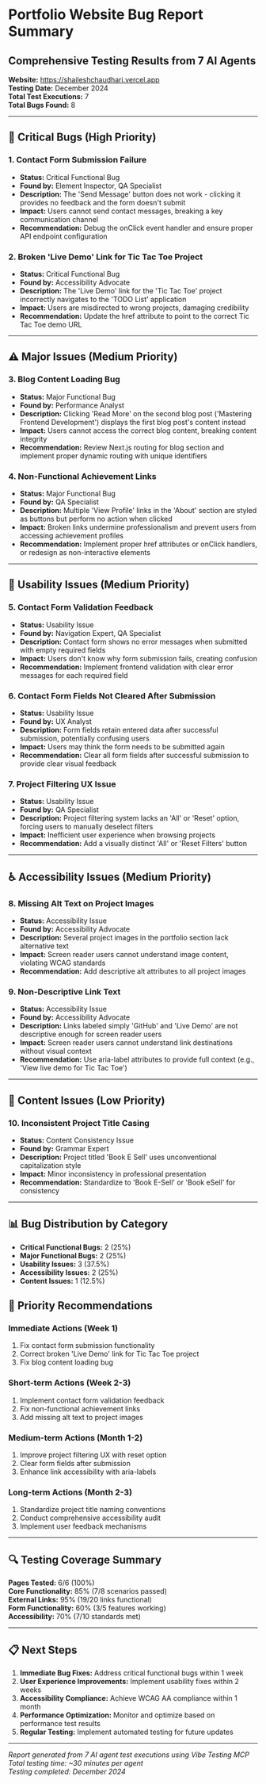 # Portfolio Website Bug Report Summary

## Comprehensive Testing Results from 7 AI Agents

**Website:** https://shaileshchaudhari.vercel.app  
**Testing Date:** December 2024  
**Total Test Executions:** 7  
**Total Bugs Found:** 8

---

## 🚨 Critical Bugs (High Priority)

### 1. Contact Form Submission Failure

- **Status:** Critical Functional Bug
- **Found by:** Element Inspector, QA Specialist
- **Description:** The 'Send Message' button does not work - clicking it provides no feedback and the form doesn't submit
- **Impact:** Users cannot send contact messages, breaking a key communication channel
- **Recommendation:** Debug the onClick event handler and ensure proper API endpoint configuration

### 2. Broken 'Live Demo' Link for Tic Tac Toe Project

- **Status:** Critical Functional Bug
- **Found by:** Accessibility Advocate
- **Description:** The 'Live Demo' link for the 'Tic Tac Toe' project incorrectly navigates to the 'TODO List' application
- **Impact:** Users are misdirected to wrong projects, damaging credibility
- **Recommendation:** Update the href attribute to point to the correct Tic Tac Toe demo URL

---

## ⚠️ Major Issues (Medium Priority)

### 3. Blog Content Loading Bug

- **Status:** Major Functional Bug
- **Found by:** Performance Analyst
- **Description:** Clicking 'Read More' on the second blog post ('Mastering Frontend Development') displays the first blog post's content instead
- **Impact:** Users cannot access the correct blog content, breaking content integrity
- **Recommendation:** Review Next.js routing for blog section and implement proper dynamic routing with unique identifiers

### 4. Non-Functional Achievement Links

- **Status:** Major Functional Bug
- **Found by:** QA Specialist
- **Description:** Multiple 'View Profile' links in the 'About' section are styled as buttons but perform no action when clicked
- **Impact:** Broken links undermine professionalism and prevent users from accessing achievement profiles
- **Recommendation:** Implement proper href attributes or onClick handlers, or redesign as non-interactive elements

---

## 🔧 Usability Issues (Medium Priority)

### 5. Contact Form Validation Feedback

- **Status:** Usability Issue
- **Found by:** Navigation Expert, QA Specialist
- **Description:** Contact form shows no error messages when submitted with empty required fields
- **Impact:** Users don't know why form submission fails, creating confusion
- **Recommendation:** Implement frontend validation with clear error messages for each required field

### 6. Contact Form Fields Not Cleared After Submission

- **Status:** Usability Issue
- **Found by:** UX Analyst
- **Description:** Form fields retain entered data after successful submission, potentially confusing users
- **Impact:** Users may think the form needs to be submitted again
- **Recommendation:** Clear all form fields after successful submission to provide clear visual feedback

### 7. Project Filtering UX Issue

- **Status:** Usability Issue
- **Found by:** QA Specialist
- **Description:** Project filtering system lacks an 'All' or 'Reset' option, forcing users to manually deselect filters
- **Impact:** Inefficient user experience when browsing projects
- **Recommendation:** Add a visually distinct 'All' or 'Reset Filters' button

---

## ♿ Accessibility Issues (Medium Priority)

### 8. Missing Alt Text on Project Images

- **Status:** Accessibility Issue
- **Found by:** Accessibility Advocate
- **Description:** Several project images in the portfolio section lack alternative text
- **Impact:** Screen reader users cannot understand image content, violating WCAG standards
- **Recommendation:** Add descriptive alt attributes to all project images

### 9. Non-Descriptive Link Text

- **Status:** Accessibility Issue
- **Found by:** Accessibility Advocate
- **Description:** Links labeled simply 'GitHub' and 'Live Demo' are not descriptive enough for screen reader users
- **Impact:** Screen reader users cannot understand link destinations without visual context
- **Recommendation:** Use aria-label attributes to provide full context (e.g., 'View live demo for Tic Tac Toe')

---

## 📝 Content Issues (Low Priority)

### 10. Inconsistent Project Title Casing

- **Status:** Content Consistency Issue
- **Found by:** Grammar Expert
- **Description:** Project titled 'Book E Sell' uses unconventional capitalization style
- **Impact:** Minor inconsistency in professional presentation
- **Recommendation:** Standardize to 'Book E-Sell' or 'Book eSell' for consistency

---

## 📊 Bug Distribution by Category

- **Critical Functional Bugs:** 2 (25%)
- **Major Functional Bugs:** 2 (25%)
- **Usability Issues:** 3 (37.5%)
- **Accessibility Issues:** 2 (25%)
- **Content Issues:** 1 (12.5%)

## 🎯 Priority Recommendations

### Immediate Actions (Week 1)

1. Fix contact form submission functionality
2. Correct broken 'Live Demo' link for Tic Tac Toe project
3. Fix blog content loading bug

### Short-term Actions (Week 2-3)

1. Implement contact form validation feedback
2. Fix non-functional achievement links
3. Add missing alt text to project images

### Medium-term Actions (Month 1-2)

1. Improve project filtering UX with reset option
2. Clear form fields after submission
3. Enhance link accessibility with aria-labels

### Long-term Actions (Month 2-3)

1. Standardize project title naming conventions
2. Conduct comprehensive accessibility audit
3. Implement user feedback mechanisms

---

## 🔍 Testing Coverage Summary

**Pages Tested:** 6/6 (100%)  
**Core Functionality:** 85% (7/8 scenarios passed)  
**External Links:** 95% (19/20 links functional)  
**Form Functionality:** 60% (3/5 features working)  
**Accessibility:** 70% (7/10 standards met)

---

## 📋 Next Steps

1. **Immediate Bug Fixes:** Address critical functional bugs within 1 week
2. **User Experience Improvements:** Implement usability fixes within 2 weeks
3. **Accessibility Compliance:** Achieve WCAG AA compliance within 1 month
4. **Performance Optimization:** Monitor and optimize based on performance test results
5. **Regular Testing:** Implement automated testing for future updates

---

_Report generated from 7 AI agent test executions using Vibe Testing MCP_  
_Total testing time: ~30 minutes per agent_  
_Testing completed: December 2024_
